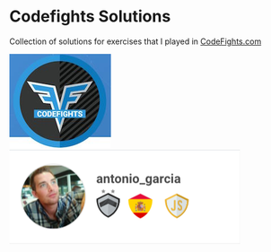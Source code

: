 # Codefights Solutions
Collection of solutions for exercises that I played in [CodeFights.com](https://codefights.com/)

![logo](img/logo.jpg)![profile](img/profile.png)


